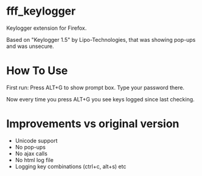 fff_keylogger
=============

Keylogger extension for Firefox.

Based on "Keylogger 1.5" by Lipo-Technologies, that was showing pop-ups and was unsecure.

How To Use
=============
First run:
Press ALT+G to show prompt box. Type your password there.

Now every time you press ALT+G you see keys logged since last checking.


Improvements vs original version
=============
- Unicode support
- No pop-ups
- No ajax calls
- No html log file
- Logging key combinations (ctrl+c, alt+s) etc
